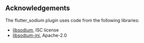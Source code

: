 ## Acknowledgements

The flutter_sodium plugin uses code from the following libraries:

- [libsodium](https://github.com/jedisct1/libsodium), ISC license
- [libsodium-jni](https://github.com/joshjdevl/libsodium-jni), Apache-2.0